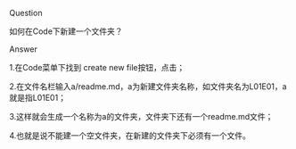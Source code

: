 Question

如何在Code下新建一个文件夹？

Answer

1.在Code菜单下找到 create new file按钮，点击；

2.在文件名栏输入a/readme.md，a为新建文件夹名称，如文件夹名为L01E01，a就是指L01E01；

3.这样就会生成一个名称为a的文件夹，文件夹下还有一个readme.md文件；

4.也就是说不能建一个空文件夹，在新建的文件夹下必须有一个文件。
